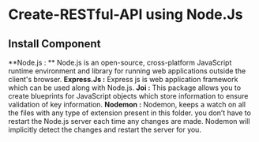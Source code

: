 # Create-RESTful-API using Node.Js

## Install Component

**Node.js : **         Node.js is an open-source, cross-platform JavaScript runtime environment and library for running web applications outside the client's browser.
**Express.Js :**       Express js is web application framework  which can be used along with Node.js.
**Joi  :**             This package allows you to create blueprints for JavaScript objects which store information to ensure validation of key information.
**Nodemon :**          Nodemon, keeps a watch on all the files with any type of extension present in this folder.  you don’t have to restart the Node.js server each time any changes are made. Nodemon will implicitly detect the changes and restart the server for you.

